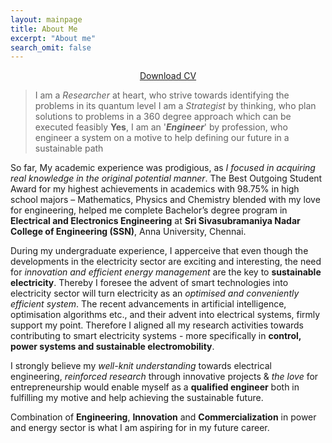 ```yaml
---
layout: mainpage
title: About Me
excerpt: "About me"
search_omit: false
---
```


<center><a href="/assets/cv.pdf" download="Balaji_Nagaraj_Kumar_CV.pdf" class="btn">Download CV</a></center>

> I am a *Researcher* at heart, who strive towards identifying the problems in its quantum level 
> I am a *Strategist* by thinking, who plan solutions to problems in a 360 degree approach which can be executed feasibly
> **Yes**, I am an '***Engineer***' by profession, who engineer a system on a motive to help defining our future in a sustainable path


So far, My academic experience was prodigious, as *I focused in acquiring real knowledge in the original potential manner*. The Best Outgoing Student Award for my highest achievements in academics with 98.75% in high school majors – Mathematics, Physics and Chemistry blended with my love for engineering, helped me complete Bachelor’s degree program in **Electrical and Electronics Engineering** at **Sri Sivasubramaniya Nadar College of Engineering (SSN)**, Anna University, Chennai. 

During my undergraduate experience, I apperceive that even though the developments in the electricity sector are exciting and interesting, the need for *innovation and efficient energy management* are the key to **sustainable electricity**. Thereby I foresee the advent of smart technologies into electricity sector will turn electricity as an *optimised and conveniently efficient system*. The recent advancements in artificial intelligence, optimisation algorithms etc., and their advent into electrical systems, firmly support my point. Therefore I aligned all my research activities towards contributing to smart electricity systems - more specifically in **control, power systems and sustainable electromobility**. 

I strongly believe my *well-knit understanding* towards electrical engineering, *reinforced research* through innovative projects & *the love* for entrepreneurship would enable myself as a **qualified engineer** both in fulfilling my motive and help achieving the sustainable future.


Combination of **Engineering**, **Innovation** and **Commercialization** in power and energy sector is what I am aspiring for in my future career.
